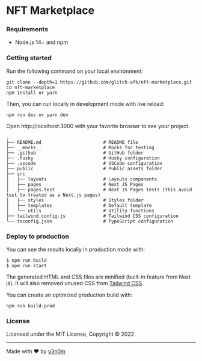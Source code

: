 # NFT Marketplace

### Requirements

- Node.js 14+ and npm

### Getting started

Run the following command on your local environment:

```shell
git clone --depth=1 https://github.com/glitch-afk/nft-marketplace.git 
cd nft-marketplace
npm install or yarn
```

Then, you can run locally in development mode with live reload:

```shell
npm run dev or yarn dev
```

Open http://localhost:3000 with your favorite browser to see your project.

```shell
.
├── README.md                       # README file
├── __mocks__                       # Mocks for testing
├── .github                         # GitHub folder
├── .husky                          # Husky configuration
├── .vscode                         # VSCode configuration
├── public                          # Public assets folder
├── src
│   ├── layouts                     # Layouts components
│   ├── pages                       # Next JS Pages
│   ├── pages.test                  # Next JS Pages tests (this avoid test to treated as a Next.js pages)
│   ├── styles                      # Styles folder
│   ├── templates                   # Default template
│   └── utils                       # Utility functions
├── tailwind.config.js              # Tailwind CSS configuration
└── tsconfig.json                   # TypeScript configuration
```

### Deploy to production

You can see the results locally in production mode with:

```shell
$ npm run build
$ npm run start
```

The generated HTML and CSS files are minified (built-in feature from Next js). It will also removed unused CSS from [Tailwind CSS](https://tailwindcss.com).

You can create an optimized production build with:

```shell
npm run build-prod
```


### License

Licensed under the MIT License, Copyright © 2022

---

Made with ♥ by [v3n0m](https://twitter.com/v_3_n0m) 
